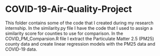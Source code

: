 # COVID-19-Air-Quality-Project

This folder contains some of the code that I created during my research internship.
In the similarity.py file I have the code that I used to assign a similarity score for counties to use for comparison.
In the COVID_PM_Comparsion.R file I extract the Particulate Matter 2.5 (PM25) county data and create linear regression models with the PM25 data and COVID-19 data.
